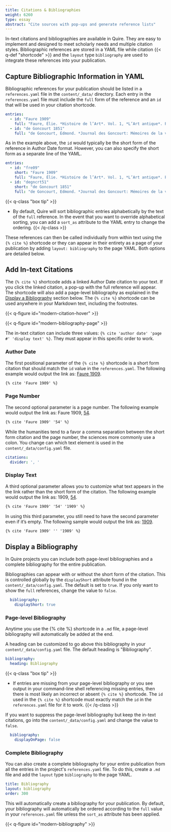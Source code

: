 ```yaml
---
title: Citations & Bibliographies
weight: 6260
type: essay
abstract: "Cite sources with pop-ups and generate reference lists"
---
```


In-text citations and bibliographies are available in Quire. They are easy to implement and designed to meet scholarly needs and multiple citation styles. Bibliographic references are stored in a YAML file while citation {{< q-def "shortcode" >}} and the `layout` type `bibliography` are used to integrate these references into your publication.

## Capture Bibliographic Information in YAML

Bibliographic references for your publication should be listed in a `references.yaml` file in the `content/_data/` directory. Each entry in the `references.yaml` file must include the `full` form of the reference and an `id` that will be used in your citation shortcode.

```yaml
entries:
  - id: "Faure 1909"
    full: "Faure, Élie. *Histoire de l’Art*. Vol. 1, *L’Art antique*. Paris: Gallimard, 1909"
  - id: "de Goncourt 1851"
    full: "de Goncourt, Edmond. *Journal des Goncourt: Mémoires de la vie littéraire.* Paris; G. Charpentier et cie, 1851."
```

As in the example above, the `id` would typically be the short form of the reference in Author Date format. However, you can also specify the short form as a separate line of the YAML.

```yaml
entries:
  - id: "fre09"
    short: "Faure 1909"
    full: "Faure, Élie. *Histoire de l’Art*. Vol. 1, *L’Art antique*. Paris: Gallimard, 1909"
  - id: "degncrt51"
    short: "de Goncourt 1851"
    full: "de Goncourt, Edmond. *Journal des Goncourt: Mémoires de la vie littéraire.* Paris; G. Charpentier et cie, 1851."
```

{{< q-class "box tip" >}}
- By default, Quire will sort bibliographic entries alphabetically by the text of the `full` reference. In the event that you want to override alphabetical sorting, you can add a `sort_as` attribute to the YAML entry to change the ordering.
{{< /q-class >}}

These references can then be called individually from within text using the `{% cite %}` shortcode or they can appear in their entirety as a page of your publication by adding `layout: bibliography` to the page YAML. Both options are detailed below.

## Add In-text Citations

The `{% cite %}` shortcode adds a linked Author Date citation to your text. If you click the linked citation, a pop-up with the full reference will appear. The shortcode will also add a page-level bibliography as explained in the [Display a Bibliography](#display-a-bibliography) section below. The `{% cite %}` shortcode can be used anywhere in your Markdown text, including the footnotes.

{{< q-figure id="modern-citation-hover" >}}

{{< q-figure id="modern-bibliography-page" >}}

The in-text citation can include three values: `{% cite 'author date' 'page #' 'display text' %}`. They must appear in this specific order to work.

### Author Date

The first positional parameter of the `{% cite %}` shortcode is a short form citation that should match the `id` value in the `references.yaml`. The following example would output the link as: <u>Faure 1909</u>.

```md
{% cite 'Faure 1909' %}
```

### Page Number

The second optional parameter is a page number. The following example would output the link as: Faure 1909, <u>54</u>.

```md
{% cite 'Faure 1909' '54' %}
```

While the humanities tend to a favor a comma separation between the short form citation and the page number, the sciences more commonly use a colon. You change can which text element is used in the `content/_data/config.yaml` file.

```yaml
citations:
  divider: ', '
```

### Display Text

A third optional parameter allows you to customize what text appears in the the link rather than the short form of the citation. The following example would output the link as: 1909, <u>54</u>.

```md
{% cite 'Faure 1909' '54' '1909' %}
```

In using this third parameter, you still need to have the second parameter even if it’s empty. The following sample would output the link as: <u>1909</u>.

```md
{% cite 'Faure 1909' '' '1909' %}
```

## Display a Bibliography

In Quire projects you can include both page-level bibliographies and a complete bibliography for the entire publication.

Bibliographies can appear with or without the short form of the citation. This is controlled globally by the `displayShort` attribute found in the `content/_data/config.yaml`.  The default is set to `true`. If you only want to show the `full` references, change the value to `false`.

```yaml
  bibliography:
    displayShort: true
```

### Page-level Bibliography

Anytime you use the {% cite %} shortcode in a `.md` file, a page-level bibliography will automatically be added at the end.

A heading can be customized to go above this bibliography in your `content/_data/config.yaml` file. The default heading is "Bibliography".

```yaml
bibliography:
  heading: Bibliography
```

{{< q-class "box tip" >}}
- If entries are missing from your page-level bibliography or you see output in your command-line shell referencing missing entries, then there is most likely an incorrect or absent `{% cite %}` shortcode. The `id` used in the `{% cite %}` shortcode must exactly match the `id` in the `references.yaml` file for it to work.
{{< /q-class >}}

If you want to suppress the page-level bibliography but keep the in-text citations, go into the `content/_data/config.yaml` and change the value to `false`.

```yaml
  bibliography:
    displayOnPage: false
```

### Complete Bibliography

You can also create a complete bibliography for your entire publication from all the entries in the project's `references.yaml` file. To do this, create a `.md` file and add the `layout` type `bibliography` to the page YAML.

```YAML
title: Bibliography
layout: bibliography
order: 300
```

This will automatically create a bibliography for your publication. By default, your bibliography will automatically be ordered according to the `full` value in your `references.yaml` file unless the `sort_as` attribute has been applied.

{{< q-figure id="modern-bibliography" >}}
